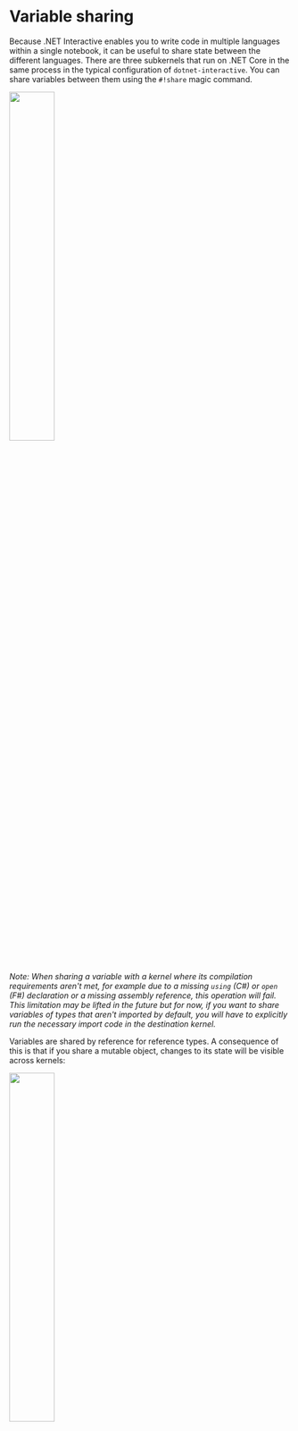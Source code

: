# Variable sharing

Because .NET Interactive enables you to write code in multiple languages within a single notebook, it can be useful to share state between the different languages. There are three subkernels that run on .NET Core in the same process in the typical configuration of `dotnet-interactive`. You can share variables between them using the `#!share` magic command.

<img src="https://user-images.githubusercontent.com/547415/82468160-55d48c00-9a77-11ea-89f6-6b167d4cf8a2.png" width="40%">

_*Note*: When sharing a variable with a kernel where its compilation requirements aren't met, for example due to a missing `using` (C#) or `open` (F#) declaration or a missing assembly reference, this operation will fail. This limitation may be lifted in the future but for now, if you want to share variables of types that aren't imported by default, you will have to explicitly run the necessary import code in the destination kernel._

Variables are shared by reference for reference types. A consequence of this is that if you share a mutable object, changes to its state will be visible across kernels:

<img src="https://user-images.githubusercontent.com/547415/82737074-009cb280-9ce3-11ea-82a2-8ef509cb7122.png" width="40%">
